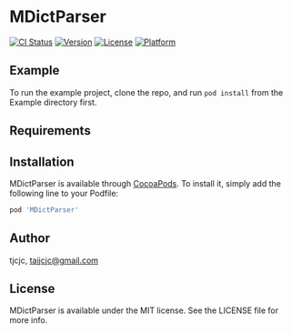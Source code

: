 # MDictParser

[![CI Status](https://img.shields.io/travis/tjcjc/MDictParser.svg?style=flat)](https://travis-ci.org/tjcjc/MDictParser)
[![Version](https://img.shields.io/cocoapods/v/MDictParser.svg?style=flat)](https://cocoapods.org/pods/MDictParser)
[![License](https://img.shields.io/cocoapods/l/MDictParser.svg?style=flat)](https://cocoapods.org/pods/MDictParser)
[![Platform](https://img.shields.io/cocoapods/p/MDictParser.svg?style=flat)](https://cocoapods.org/pods/MDictParser)

## Example

To run the example project, clone the repo, and run `pod install` from the Example directory first.

## Requirements

## Installation

MDictParser is available through [CocoaPods](https://cocoapods.org). To install
it, simply add the following line to your Podfile:

```ruby
pod 'MDictParser'
```

## Author

tjcjc, taijcjc@gmail.com

## License

MDictParser is available under the MIT license. See the LICENSE file for more info.
